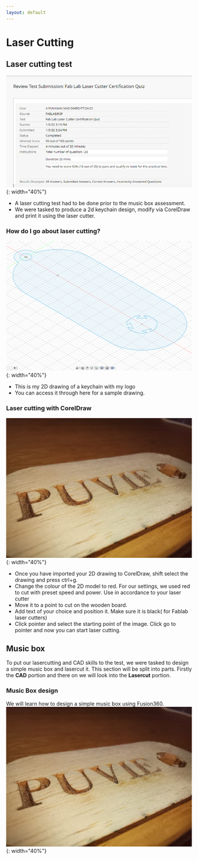 ```yaml
---
layout: default
---
```


# Laser Cutting

## Laser cutting test
![](images/laserquiz.png){: width="40%"}
* A laser cutting test had to be done prior to the music box assessment.
* We were tasked to produce a 2d keychain design, modify via CorelDraw and print it using the laser cutter.

### How do I go about laser cutting?
![](images/keychain.png){: width="40%"}
* This is my 2D drawing of a keychain with my logo
* You can access it through here for a sample drawing.

### Laser cutting with CorelDraw
![](images/laser.jpeg){: width="40%"}
* Once you have imported your 2D drawing to CorelDraw, shift select the drawing and press ctrl+g.
* Change the colour of the 2D model to red. For our settings, we used red to cut with preset speed and power. Use in accordance to your laser cutter
* Move it to a point to cut on the wooden board.
* Add text of your choice and position it. Make sure it is black( for Fablab laser cutters)
* Click pointer and select the starting point of the image. Click go to pointer and now you can start laser cutting.


## Music box
To put our lasercutting and CAD skills to the test, we were tasked to design a simple music box and lasercut it. This section will be split into parts. Firstly the **CAD** portion and there on we will look into the **Lasercut** portion.

### Music Box design
We will learn how to design a simple music box using Fusion360.
![](images/laser.jpeg){: width="40%"}
